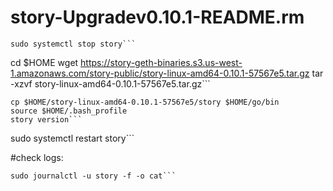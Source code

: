 # story-Upgradev0.10.1-README.rm

```
sudo systemctl stop story```

```
cd $HOME
wget https://story-geth-binaries.s3.us-west-1.amazonaws.com/story-public/story-linux-amd64-0.10.1-57567e5.tar.gz
tar -xzvf story-linux-amd64-0.10.1-57567e5.tar.gz```

```
cp $HOME/story-linux-amd64-0.10.1-57567e5/story $HOME/go/bin
source $HOME/.bash_profile
story version```

```
sudo systemctl restart story```

#check logs:

```
sudo journalctl -u story -f -o cat```


